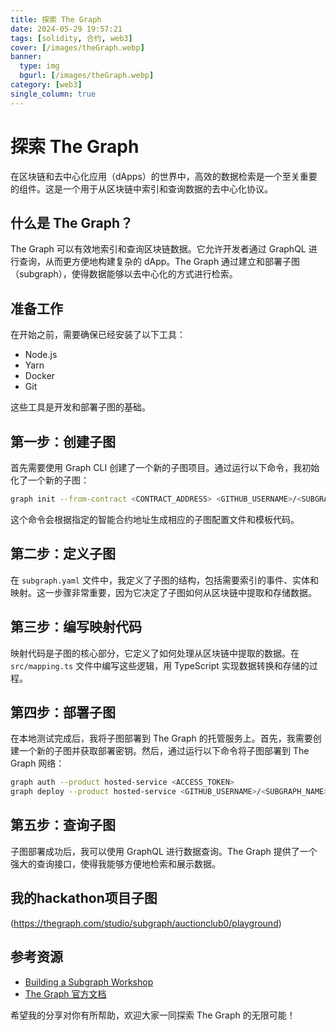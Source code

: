 ```yaml
---
title: 探索 The Graph
date: 2024-05-29 19:57:21
tags: [solidity, 合约, web3]
cover: [/images/theGraph.webp]
banner:
  type: img
  bgurl: [/images/theGraph.webp]
category: [web3]
single_column: true
---
```


# 探索 The Graph

在区块链和去中心化应用（dApps）的世界中，高效的数据检索是一个至关重要的组件。这是一个用于从区块链中索引和查询数据的去中心化协议。

## 什么是 The Graph？

The Graph 可以有效地索引和查询区块链数据。它允许开发者通过 GraphQL 进行查询，从而更方便地构建复杂的 dApp。The Graph 通过建立和部署子图（subgraph），使得数据能够以去中心化的方式进行检索。

## 准备工作

在开始之前，需要确保已经安装了以下工具：

- Node.js
- Yarn
- Docker
- Git

这些工具是开发和部署子图的基础。

## 第一步：创建子图

首先需要使用 Graph CLI 创建了一个新的子图项目。通过运行以下命令，我初始化了一个新的子图：

```bash
graph init --from-contract <CONTRACT_ADDRESS> <GITHUB_USERNAME>/<SUBGRAPH_NAME> --network <NETWORK>
```

这个命令会根据指定的智能合约地址生成相应的子图配置文件和模板代码。

## 第二步：定义子图

在 `subgraph.yaml` 文件中，我定义了子图的结构，包括需要索引的事件、实体和映射。这一步骤非常重要，因为它决定了子图如何从区块链中提取和存储数据。

## 第三步：编写映射代码

映射代码是子图的核心部分，它定义了如何处理从区块链中提取的数据。在 `src/mapping.ts` 文件中编写这些逻辑，用 TypeScript 实现数据转换和存储的过程。

## 第四步：部署子图

在本地测试完成后，我将子图部署到 The Graph 的托管服务上。首先，我需要创建一个新的子图并获取部署密钥。然后，通过运行以下命令将子图部署到 The Graph 网络：

```bash
graph auth --product hosted-service <ACCESS_TOKEN>
graph deploy --product hosted-service <GITHUB_USERNAME>/<SUBGRAPH_NAME>
```

## 第五步：查询子图

子图部署成功后，我可以使用 GraphQL 进行数据查询。The Graph 提供了一个强大的查询接口，使得我能够方便地检索和展示数据。

## 我的hackathon项目子图
(https://thegraph.com/studio/subgraph/auctionclub0/playground)
## 参考资源

- [Building a Subgraph Workshop](https://github.com/dabit3/building-a-subgraph-workshop)
- [The Graph 官方文档](https://thegraph.com/docs/)



希望我的分享对你有所帮助，欢迎大家一同探索 The Graph 的无限可能！